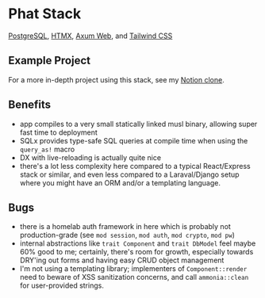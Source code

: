 # Phat Stack

[PostgreSQL](https://www.postgresql.org/), [HTMX](https://htmx.org/),
[Axum Web](https://github.com/tokio-rs/axum), and
[Tailwind CSS](https://tailwindcss.com/)

## Example Project

For a more in-depth project using this stack, see my [Notion
clone](https://github.com/jdevries3133/nc).

## Benefits

- app compiles to a very small statically linked musl binary, allowing super
  fast time to deployment
- SQLx provides type-safe SQL queries at compile time when using the `query_as!`
  macro
- DX with live-reloading is actually quite nice
- there's a lot less complexity here compared to a typical React/Express stack
  or similar, and even less compared to a Laraval/Django setup where you might
  have an ORM and/or a templating language.

## Bugs

- there is a homelab auth framework in here which is probably not
  production-grade (see `mod session`, `mod auth`, `mod crypto`, `mod pw`)
- internal abstractions like `trait Component` and `trait DbModel` feel maybe
  60% good to me; certainly, there's room for growth, especially towards DRY'ing
  out forms and having easy CRUD object management
- I'm not using a templating library; implementers of `Component::render` need
  to beware of XSS sanitization concerns, and call `ammonia::clean` for
  user-provided strings.
